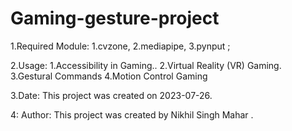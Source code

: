 # Gaming-gesture-project


1.Required Module:
     1.cvzone,
     2.mediapipe,
     3.pynput ;  
		 

2.Usage:
     1.Accessibility in Gaming..
		 2.Virtual Reality (VR) Gaming.
		 3.Gestural Commands
	   4.Motion Control Gaming
   



3.Date: This project was created on 2023-07-26.

4: Author: This project was created by Nikhil Singh Mahar .
